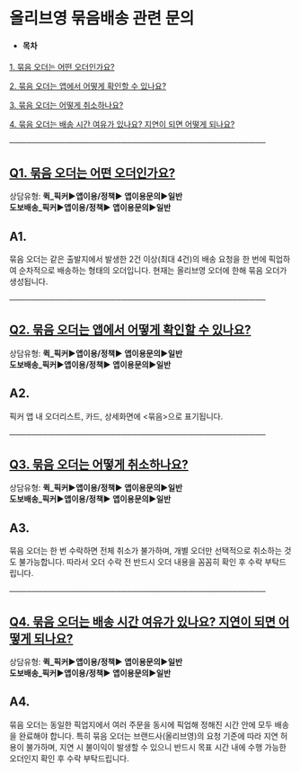 # 올리브영 묶음배송 관련 문의

* #### **목차**

[1. 묶음 오더는 어떤 오더인가요?](#01HRXDX3YD1HHDJMZM9BGB0JQJ)

[2. 묶음 오더는 앱에서 어떻게 확인할 수 있나요?](#h_01JXGS9VG1G55RVXG9R2EMEZKA)

[3. 묶음 오더는 어떻게 취소하나요?](#h_01JXGS9VG12RRDSMCTKGMDVXNK)

[4. 묶음 오더는 배송 시간 여유가 있나요? 지연이 되면 어떻게 되나요?](#h_01JXGS9VG1G5Q63PZJGYBHW79J)

──────────────────────────────────────────────

[**Q1. 묶음 오더는 어떤 오더인가요?**](#h_01JD6GY4R8HV0PEST1K6AC1K9D)
---------------------------------------------------------

상담유형: **퀵\_픽커▶앱이용/정책▶ 앱이용문의▶일반**  
**도보배송\_픽커▶앱이용/정책▶ 앱이용문의▶일반**

**A1.**
-------

묶음 오더는 같은 출발지에서 발생한 2건 이상(최대 4건)의 배송 요청을 한 번에 픽업하여 순차적으로 배송하는 형태의 오더입니다. 현재는 올리브영 오더에 한해 묶음 오더가 생성됩니다.

──────────────────────────────────────────────

[**Q2. 묶음 오더는 앱에서 어떻게 확인할 수 있나요?**](#h_01JD6GY4R8HV0PEST1K6AC1K9D)
------------------------------------------------------------------

상담유형: **퀵\_픽커▶앱이용/정책▶ 앱이용문의▶일반**  
**도보배송\_픽커▶앱이용/정책▶ 앱이용문의▶일반**

**A2.**
-------

픽커 앱 내 오더리스트, 카드, 상세화면에 <묶음>으로 표기됩니다.

──────────────────────────────────────────────

[**Q3. 묶음 오더는 어떻게 취소하나요?**](#h_01JD6GY4R8HV0PEST1K6AC1K9D)
----------------------------------------------------------

상담유형: **퀵\_픽커▶앱이용/정책▶ 앱이용문의▶일반**  
**도보배송\_픽커▶앱이용/정책▶ 앱이용문의▶일반**

**A3.**
-------

묶음 오더는 한 번 수락하면 전체 취소가 불가하며, 개별 오더만 선택적으로 취소하는 것도 불가능합니다. 따라서 오더 수락 전 반드시 오더 내용을 꼼꼼히 확인 후 수락 부탁드립니다.

──────────────────────────────────────────────

[**Q4. 묶음 오더는 배송 시간 여유가 있나요? 지연이 되면 어떻게 되나요?**](#h_01JD6GY4R8HV0PEST1K6AC1K9D)
------------------------------------------------------------------------------

상담유형: **퀵\_픽커▶앱이용/정책▶ 앱이용문의▶일반**  
**도보배송\_픽커▶앱이용/정책▶ 앱이용문의▶일반**

**A4.**
-------

묶음 오더는 동일한 픽업지에서 여러 주문을 동시에 픽업해 정해진 시간 안에 모두 배송을 완료해야 합니다. 특히 묶음 오더는 브랜드사(올리브영)의 요청 기준에 따라 지연 허용이 불가하며, 지연 시 불이익이 발생할 수 있으니 반드시 목표 시간 내에 수행 가능한 오더인지 확인 후 수락 부탁드립니다.